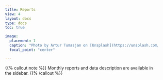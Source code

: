 ```yaml
---
title: Reports
view: 4
layout: docs
type: docs
toc: true

image:
  placement: 1
  caption: "Photo by Artur Tumasjan on [Unsplash](https://unsplash.com/s/photos/report-uk?utm_source=unsplash&utm_medium=referral&utm_content=creditCopyText)"
  focal_point: "center"

---
```


{{% callout note %}}
Monthly reports and data description are available in the sidebar.
{{% /callout %}}




